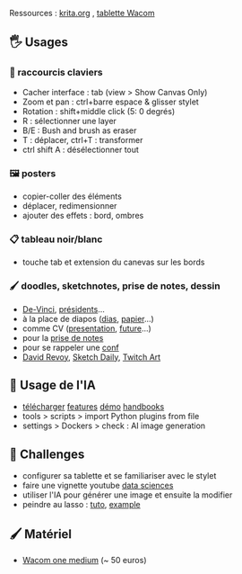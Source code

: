 
Ressources : [krita.org](https://krita.org/) , [tablette Wacom](https://www.tiktok.com/@fschnell/video/6846103156988857605) 

## 🖐 Usages

### 🎹 raccourcis claviers
- Cacher interface : tab (view > Show Canvas Only)
- Zoom et pan : ctrl+barre espace & glisser stylet
- Rotation : shift+middle click (5: 0 degrés)
- R : sélectionner une layer
- B/E : Bush and brush as eraser
- T : déplacer,   ctrl+T : transformer
- ctrl shift A : désélectionner tout
### 🖼  posters
- copier-coller des éléments
- déplacer, redimensionner
- ajouter des effets : bord, ombres
### 📋  tableau noir/blanc
- touche tab et extension du canevas sur les bords
### 🖌 doodles, sketchnotes, prise de notes, dessin
-  [De-Vinci](https://cdn8.openculture.com/2017/07/24210624/da-vinci-notebook.jpg), [présidents](https://youtu.be/KlQjpThXov4?t=373)...
- à la place de diapos ([dias](https://www.youtube.com/watch?v=SDS5gLSiLg0), [papier](https://www.youtube.com/watch?v=S2fz4BS2J3Y)...)
- comme CV ([presentation](https://sachachua.com/blog/wp-content/uploads/2008/05/2014-03-05-About-me-Sacha-Chua-bio.png), [future](https://sachachua.com/blog/wp-content/uploads/2013/01/20121228-5-years-vision.png)...)
- pour la [prise de notes](https://seafile.unistra.fr/d/602825c64b3a4d94814d/)
- pour se rappeler une [conf](https://photos.google.com/share/AF1QipNyqhFxkrMCXZiVf_0-o7i7OmS0EacDRomXiWoMT58z0ZW-JGl_VmVo3eR_I9GesQ?key=Vk9YeXpWeFQwdVBrWktoVGktby1ENDRuUWc2M2tR)
- [David Revoy](https://www.davidrevoy.com/), [Sketch Daily](https://www.reddit.com/r/SketchDaily/), [Twitch Art](https://www.twitch.tv/directory/game/Art)
## 🤖 Usage de l'IA 
- [télécharger](https://github.com/Acly/krita-ai-diffusion) [features](https://www.interstice.cloud/) [démo](https://www.youtube.com/watch?v=Ly6USRwTHe0) [handbooks](https://docs.interstice.cloud/)
- tools > scripts > import Python plugins from file
- settings > Dockers > check : AI image generation
## 🎯 Challenges
- configurer sa tablette et se familiariser avec le stylet
- faire une vignette youtube [data sciences](https://seafile.unistra.fr/d/3214bd215eca42b98b44/)
- utiliser l'IA pour générer une image et ensuite la modifier
- peindre au lasso : [tuto](https://youtu.be/LBczOO5hOKc), [example](https://youtu.be/ufmKqZZd3w4)

## 🖌 Matériel
- [Wacom one medium](https://www.amazon.fr/Wacom-CTL-672-N-One-by-medium/dp/B07HFGCP63/ref=sr_1_1) (~ 50 euros)




